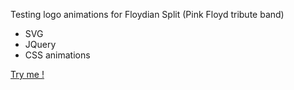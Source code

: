 Testing logo animations for Floydian Split (Pink Floyd tribute band)

- SVG
- JQuery
- CSS animations

<a href="http://vfdesign.org/SVG/" target="_blank">Try me !</a>
